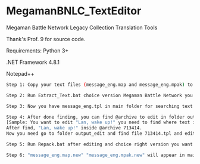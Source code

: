 # MegamanBNLC_TextEditor
Megaman Battle Network Legacy Collection Translation Tools

Thank's Prof. 9 for source code.

Requirements:
Python 3+

.NET Framework 4.8.1

Notepad++

```bash
Step 1: Copy your text files (message_eng.map and message_eng.mpak) to folder text_files

Step 2: Run Extract_Text.bat choice version Megaman Battle Network you want to extract

Step 3: Now you have message_eng.tpl in main folder for searching text for translate

Step 4: After done finding, you can find @archive to edit in folder output_edit 
[Sample: You want to edit "Lan, wake up!" you need to find where text in @archive. 
After find, "Lan, wake up!" inside @archive 713414.
Now you need go to folder output_edit and find file 713414.tpl and edit it.]

Step 5: Run Repack.bat after editing and choice right version you want repack.

Step 6: "message_eng.map.new" "message_eng.mpak.new" will appear in main folder

```
